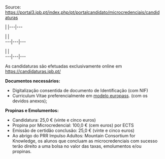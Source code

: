 Source: https://portal3.ipb.pt/index.php/pt/portalcandidato/microcredenciais/candidaturas

| |---|---  
  
| |   
---|---|---  
  
| |   
---|---|---  
  
  

As candidaturas são efetuadas exclusivamente online em
<https://candidaturas.ipb.pt/>

**Documentos necessários:**

  * Digitalização consentida de documento de Identificação (com NIF)
  * Curriculum Vitae preferencialmente em [modelo europass](https://europass.cedefop.europa.eu/editors/pt/cv/compose). (com os devidos anexos);

**Propinas e Emolumentos:**

  * Candidatura: 25,0 € (vinte e cinco euros)
  * Propina por Microcredencial: 100,0 € (cem euros) por ECTS
  * Emissão de certidão conclusão: 25,0 € (vinte e cinco euros)
  * Ao abrigo do PRR Impulso Adultos: Mountain Consortium for Knowledge, os alunos que concluam as microcredenciais com sucesso terão direito a uma bolsa no valor das taxas, emolumentos e/ou propinas.

  
  
